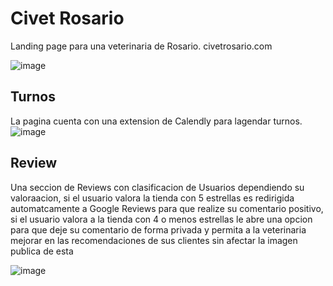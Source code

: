 # Civet Rosario

Landing page para una veterinaria de Rosario. civetrosario.com

![image](https://github.com/santipdmonte/CIVetRosario-LandingPage-Tailwind/assets/102166963/c459ed23-1a4d-4ef5-91e2-f5d2cf58deea)

## Turnos
La pagina cuenta con una extension de Calendly para lagendar turnos.
![image](https://github.com/santipdmonte/CIVetRosario-LandingPage-Tailwind/assets/102166963/07d1267c-7677-4de1-a65f-b071d544fde5)


## Review
Una seccion de Reviews con clasificacion de Usuarios dependiendo su valoraacion,
si el usuario valora la tienda con 5 estrellas es redirigida automatcamente a Google Reviews para que realize su comentario positivo,
si el usuario valora a la tienda con 4 o menos estrellas le abre una opcion para que deje su comentario de forma privada y 
permita a la veterinaria mejorar en las recomendaciones de sus clientes sin afectar la imagen publica de esta

![image](https://github.com/santipdmonte/CIVetRosario-LandingPage-Tailwind/assets/102166963/91994f08-7ade-408a-9f56-11fac9468ffe)

